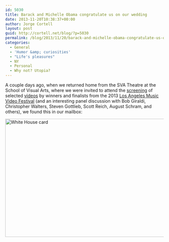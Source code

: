 ```yaml
---
id: 5030
title: Barack and Michelle Obama congratulate us on our wedding
date: 2013-11-20T10:38:37+00:00
author: Jorge Cortell
layout: post
guid: http://cortell.net/blog/?p=5030
permalink: /blog/2013/11/20/barack-and-michelle-obama-congratulate-us-on-our-wedding/
categories:
  - General
  - 'Humor &amp; curiosities'
  - "Life's pleasures"
  - NY
  - Personal
  - Why not? Utopia?
---
```

A couple days ago, when we returned home from the SVA Theatre at the School of Visual Arts, where we were invited to attend the <a title="http://www.sva.edu/events/events-exhibitions/sva-rocks-music-videos-then-and-now" href="http://www.sva.edu/events/events-exhibitions/sva-rocks-music-videos-then-and-now" target="_blank">screening</a> of selected <a title="http://www.youtube.com/watch?v=P2jn_lxrrPg" href="http://www.youtube.com/watch?v=P2jn_lxrrPg" target="_blank">videos</a> by winners and finalists from the 2013 <a title="http://lamvf.com/" href="http://lamvf.com/" target="_blank">Los Angeles Music Video Festival</a> (and an interesting panel discussion with Bob Giraldi, Christopher Walters, Steven Gottlieb, Scott Reich, August Schram, and others), we found this in our mailbox:

<img class="aligncenter" alt="White House card" src="https://farm8.staticflickr.com/7455/10963029743_1ba4047b6f_c.jpg" width="800" height="376" />